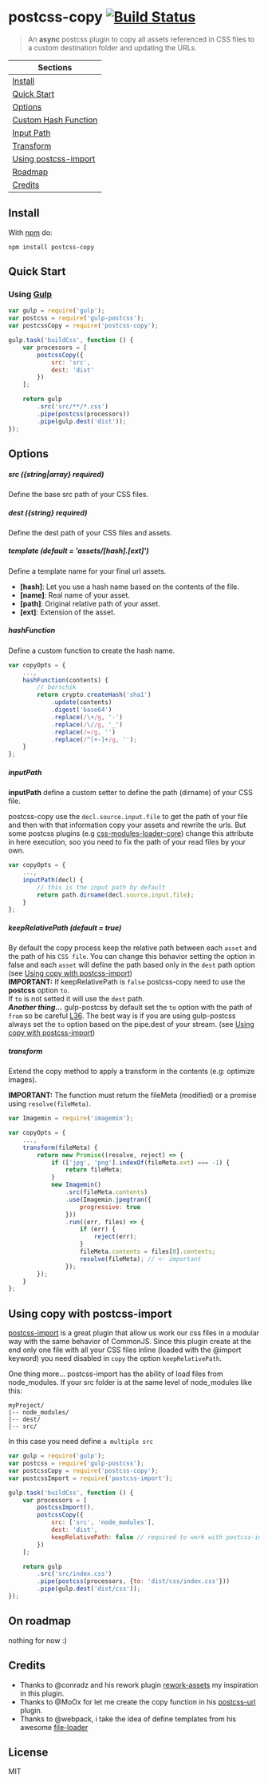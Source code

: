 # postcss-copy [![Build Status](https://travis-ci.org/geut/postcss-copy.svg?branch=master)](https://travis-ci.org/geut/postcss-copy)
> An **async** postcss plugin to copy all assets referenced in CSS files to a custom destination folder and updating the URLs.

Sections |
--- |
[Install](#install) |
[Quick Start](#quick-start) |
[Options](#options) |
[Custom Hash Function](#custom-hash-function) |
[Input Path](#input-path) |
[Transform](#using-transform) |
[Using postcss-import](#using-postcss-import) |
[Roadmap](#roadmap) |
[Credits](#credits) |


## <a name="install"></a> Install

With [npm](https://npmjs.com/package/postcss-copy) do:

```
npm install postcss-copy
```

## <a name="quick-start"></a> Quick Start

### Using [Gulp](https://github.com/postcss/gulp-postcss)

```js
var gulp = require('gulp');
var postcss = require('gulp-postcss');
var postcssCopy = require('postcss-copy');

gulp.task('buildCss', function () {
    var processors = [
        postcssCopy({
            src: 'src',
            dest: 'dist'
        })
    ];

    return gulp
        .src('src/**/*.css')
        .pipe(postcss(processors))
        .pipe(gulp.dest('dist'));
});
```

## <a name="options"></a> Options

##### src ({string|array} required)
Define the base src path of your CSS files.

##### dest ({string} required)
Define the dest path of your CSS files and assets.

##### template (default = 'assets/[hash].[ext]')
Define a template name for your final url assets.
* **[hash]**: Let you use a hash name based on the contents of the file.
* **[name]**: Real name of your asset.
* **[path]**: Original relative path of your asset.
* **[ext]**: Extension of the asset.

##### <a name="custom-hash-function"></a> hashFunction
Define a custom function to create the hash name.
```js
var copyOpts = {
    ...,
    hashFunction(contents) {
        // borschik
        return crypto.createHash('sha1')
            .update(contents)
            .digest('base64')
            .replace(/\+/g, '-')
            .replace(/\//g, '_')
            .replace(/=/g, '')
            .replace(/^[+-]+/g, '');
    }
};
```

##### <a name="input-path"></a> inputPath
**inputPath** define a custom setter to define the path (dirname) of your CSS file.

postcss-copy use the ```decl.source.input.file``` to get the path of your file
and then with that information copy your assets and rewrite the urls. But some
postcss plugins
(e.g [css-modules-loader-core](https://github.com/css-modules/css-modules-loader-core))
change this attribute in here execution, soo you need to fix the path of your
read files by your own.

```js
var copyOpts = {
    ...,
    inputPath(decl) {
        // this is the input path by default
        return path.dirname(decl.source.input.file);
    }
};
```

#####  keepRelativePath (default = true)
By default the copy process keep the relative path between each ```asset``` and the path of his  ```CSS file```. You can change this behavior setting the option in false and each ```asset``` will define the path based only in the ```dest``` path option (see [Using copy with postcss-import](#using-postcss-import))
<br/>
**IMPORTANT:** If keepRelativePath is ```false``` postcss-copy need to use the **postcss** option ```to```.
<br/>
If ```to``` is not setted it will use the `dest` path.
<br/>
***Another thing...*** gulp-postcss by default set the `to` option with the path of `from` so be careful [L36](https://github.com/postcss/gulp-postcss/blob/master/index.js#L36). The best way is if you are using gulp-postcss always set the `to` option based on the pipe.dest of your stream. (see [Using copy with postcss-import](#using-postcss-import))

##### <a name="using-transform"></a> transform
Extend the copy method to apply a transform in the contents (e.g: optimize images).

**IMPORTANT:** The function must return the fileMeta (modified) or a promise using ```resolve(fileMeta)```.
```js
var Imagemin = require('imagemin');

var copyOpts = {
    ...,
    transform(fileMeta) {
        return new Promise((resolve, reject) => {
            if (['jpg', 'png'].indexOf(fileMeta.ext) === -1) {
                return fileMeta;
            }
            new Imagemin()
                .src(fileMeta.contents)
                .use(Imagemin.jpegtran({
                    progressive: true
                }))
                .run((err, files) => {
                    if (err) {
                        reject(err);
                    }
                    fileMeta.contents = files[0].contents;
                    resolve(fileMeta); // <- important
                });
        });
    }
};
```

## <a name="using-postcss-import"></a> Using copy with postcss-import
[postcss-import](https://github.com/postcss/postcss-import) is a great plugin that allow us work our css files in a modular way with the same behavior of CommonJS.
Since this plugin create at the end only one file with all your CSS files inline (loaded with the @import keyword) you need disabled in ```copy``` the option ```keepRelativePath```.

One thing more...
postcss-import has the ability of load files from node_modules. If your src folder is at the same level of node_modules like this:
```
myProject/
|-- node_modules/
|-- dest/
|-- src/
```
In this case you need define ```a multiple src```

```js
var gulp = require('gulp');
var postcss = require('gulp-postcss');
var postcssCopy = require('postcss-copy');
var postcssImport = require('postcss-import');

gulp.task('buildCss', function () {
    var processors = [
        postcssImport(),
        postcssCopy({
            src: ['src', 'node_modules'],
            dest: 'dist',
            keepRelativePath: false // required to work with postcss-import
        })
    ];

    return gulp
        .src('src/index.css')
        .pipe(postcss(processors, {to: 'dist/css/index.css'}))
        .pipe(gulp.dest('dist/css'));
});
```

## <a name="roadmap"></a> On roadmap

nothing for now :)

## <a name="credits"></a> Credits

* Thanks to @conradz and his rework plugin [rework-assets](https://github.com/conradz/rework-assets) my inspiration in this plugin.
* Thanks to @MoOx for let me create the copy function in his [postcss-url](https://github.com/postcss/postcss-url) plugin.
* Thanks to @webpack, i take the idea of define templates from his awesome [file-loader](https://github.com/webpack/file-loader)

## License

MIT
